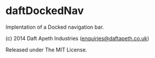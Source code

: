 # daftDockedNav

Implentation of a Docked navigation bar.

(c) 2014 Daft Apeth Industries (enquiries@daftapeth.co.uk)

Released under The MIT License.